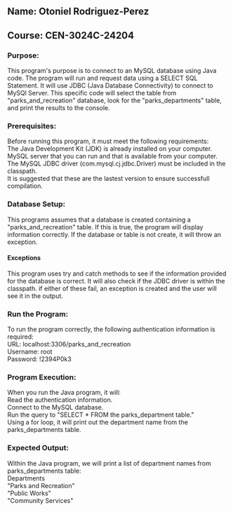 ## Name: Otoniel Rodriguez-Perez

## Course: CEN-3024C-24204

### Purpose: ###
This program's purpose is to connect to an MySQL database using Java code. The program will run and request data using a SELECT SQL Statement. It will use JDBC (Java Database Connectivity) to connect to MySQl Server. This specific code will select the table from "parks_and_recreation" database, look for the "parks_departments" table, and print the results to the console.

### Prerequisites: ###
Before running this program, it must meet the following requirements: <br/>
The Java Development Kit (JDK) is already installed on your computer. <br/>
MySQL server that you can run and that is available from your computer. <br/>
The MySQL JDBC driver (com.mysql.cj.jdbc.Driver) must be included in the classpath.<br/>
It is suggested that these are the lastest version to ensure successfull compilation.<br/>

### Database Setup: ###
This programs assumes that a database is created containing a "parks_and_recreation" table. If this is true, the program will display information correctly. If the database or table is not create, it will throw an exception.

#### Exceptions ###
This program uses try and catch methods to see if the information provided for the database is correct. It will also check if the JDBC driver is within the classpath. if either of these fail, an exception is created and the user will see it in the output.

### Run the Program: ###
To run the program correctly, the following authentication information is required: <br/>
URL: localhost:3306/parks_and_recreation <br/>
Username: root <br/>
Password: !2394P0k3 <br/>

### Program Execution: ###
When you run the Java program, it will:<br/>
Read the authentication information.<br/>
Connect to the MySQL database.<br/>
Run the query to "SELECT * FROM the parks_department table."<br/>
Using a for loop, it will print out the department name from the parks_departments table.<br/>

### Expected Output: ###
Within the Java program, we will print a list of department names from parks_departments table:<br/>
Departments <br/>
"Parks and Recreation" <br/>
"Public Works" <br/>
"Community Services"<br/>
